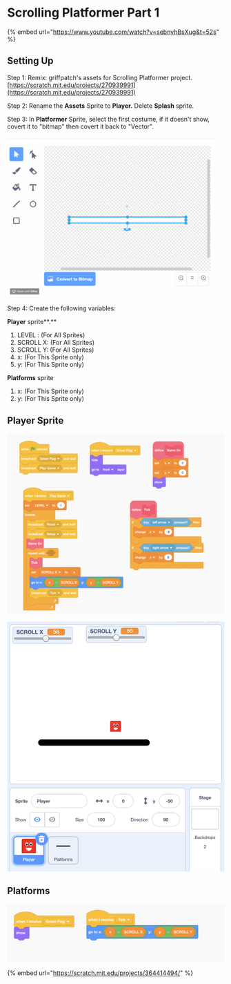 # Scrolling Platformer Part 1

{% embed url="https://www.youtube.com/watch?v=sebnyhBsXug&t=52s" %}

## Setting Up

Step 1: Remix: griffpatch's assets for Scrolling Platformer project. [https://scratch.mit.edu/projects/270939991](https://scratch.mit.edu/projects/270939991)

Step 2: Rename the **Assets** Sprite to **Player.**  Delete **Splash** sprite. 

Step 3: In **Platformer** Sprite, select the first costume, if it doesn't show, covert it to "bitmap" then covert it back to "Vector". 

![](../../../../.gitbook/assets/2020-02-08-22.19.11.gif)



Step 4: Create the following variables: 

**Player** sprite**.** 

1. LEVEL   : \(For All Sprites\)
2. SCROLL X: \(For All Sprites\)
3. SCROLL Y: \(For All Sprites\)
4. x: \(For This Sprite only\)
5. y: \(For This Sprite only\)

**Platforms** sprite

1. x: \(For This Sprite only\)
2. y: \(For This Sprite only\)

## Player Sprite

![](../../../../.gitbook/assets/screenshot-2020-02-01-15.17.21.png)



![](../../../../.gitbook/assets/screenshot-2020-02-01-15.17.31.png)

## Platforms

![](../../../../.gitbook/assets/screenshot-2020-02-01-15.18.30.png)

{% embed url="https://scratch.mit.edu/projects/364414494/" %}



## 





